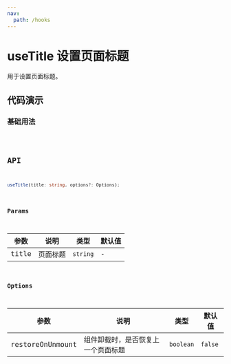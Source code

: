 ```yaml
---
nav:
  path: /hooks
---
```


# useTitle 设置页面标题

用于设置页面标题。

## 代码演示

### 基础用法

<code hideActions='["CSB"]' src="./demo/demo1.tsx" />

## API

```typescript
useTitle(title: string, options?: Options);
```

### Params

| 参数  | 说明     | 类型     | 默认值 |
| ----- | -------- | -------- | ------ |
| title | 页面标题 | `string` | -      |

### Options

| 参数             | 说明                               | 类型      | 默认值  |
| ---------------- | ---------------------------------- | --------- | ------- |
| restoreOnUnmount | 组件卸载时，是否恢复上一个页面标题 | `boolean` | `false` |
